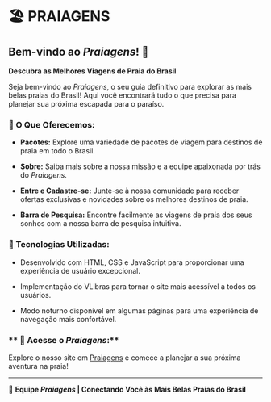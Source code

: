 # 🏖️ PRAIAGENS



## Bem-vindo ao *Praiagens*! 🌊

**Descubra as Melhores Viagens de Praia do Brasil**

Seja bem-vindo ao *Praiagens*, o seu guia definitivo para explorar as mais belas praias do Brasil! Aqui você encontrará tudo o que precisa para planejar sua próxima escapada para o paraíso.

### **🌴 O Que Oferecemos:**

- **Pacotes:** Explore uma variedade de pacotes de viagem para destinos de praia em todo o Brasil.

- **Sobre:** Saiba mais sobre a nossa missão e a equipe apaixonada por trás do *Praiagens*.

- **Entre e Cadastre-se:** Junte-se à nossa comunidade para receber ofertas exclusivas e novidades sobre os melhores destinos de praia.

- **Barra de Pesquisa:** Encontre facilmente as viagens de praia dos seus sonhos com a nossa barra de pesquisa intuitiva.

### **🐚 Tecnologias Utilizadas:**

- Desenvolvido com HTML, CSS e JavaScript para proporcionar uma experiência de usuário excepcional.

- Implementação do VLibras para tornar o site mais acessível a todos os usuários.

- Modo noturno disponível em algumas páginas para uma experiência de navegação mais confortável.

### ** 🍹 Acesse o *Praiagens*:**

Explore o nosso site em [Praiagens](https://praiagens-ovij.vercel.app/) e comece a planejar a sua próxima aventura na praia!

---

🌅 **Equipe *Praiagens* | Conectando Você às Mais Belas Praias do Brasil**
